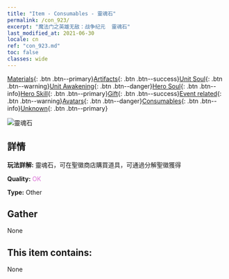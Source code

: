 ```yaml
---
title: "Item - Consumables - 靈魂石"
permalink: /con_923/
excerpt: "魔法门之英雄无敌：战争纪元  靈魂石"
last_modified_at: 2021-06-30
locale: cn
ref: "con_923.md"
toc: false
classes: wide
---
```

 [Materials](/ItemsCN/){: .btn .btn--primary}[Artifacts](/ItemsCN/Artifacts/){: .btn .btn--success}[Unit Soul](/ItemsCN/UnitSoul/){: .btn .btn--warning}[Unit Awakening](/ItemsCN/UnitAwakening/){: .btn .btn--danger}[Hero Soul](/ItemsCN/HeroSoul/){: .btn .btn--info}[Hero Skill](/ItemsCN/HeroSkill/){: .btn .btn--primary}[Gift](/ItemsCN/Gift/){: .btn .btn--success}[Event related](/ItemsCN/Events/){: .btn .btn--warning}[Avatars](/ItemsCN/Avatars/){: .btn .btn--danger}[Consumables](/ItemsCN/Consumables/){: .btn .btn--info}[Unknown](/ItemsCN/Unknown/){: .btn .btn--primary}

 ![靈魂石](/images/t/i_40011.png)

## 詳情
 **玩法詳解:** 靈魂石，可在聖徽商店購買道具，可通過分解聖徽獲得

 **Quality:** <span style="color: #DA70D6">OK</span>

 **Type:** Other

## Gather

  None

## This item contains:

  None

